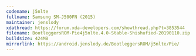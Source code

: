 ```yaml
---
codename: j5nlte
fullname: Samsung SM-J500FN (2015)
maintainer: jenslody
xdathread: https://forum.xda-developers.com/showthread.php?t=3853544
filename: BootleggersROM-Pie4j5nlte.4.0-Stable-Shishufied-20190110.zip
buildsize: 424MB
mirrorlink: https://android.jenslody.de/BootleggersROM/j5nlte/Pie/
---
```


